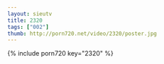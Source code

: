 ```yaml
--- 
layout: sieutv
title: 2320
tags: ["002"]
thumb: http://porn720.net/video/2320/poster.jpg
---
```

{% include porn720 key="2320" %} 

